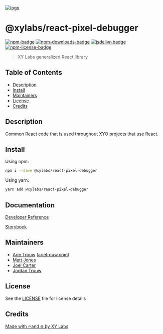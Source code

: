 [![logo][]](https://xylabs.com)

# @xylabs/react-pixel-debugger

[![npm-badge][]][npm-link]
[![npm-downloads-badge][]][npm-link]
[![jsdelivr-badge][]][jsdelivr-link]
[![npm-license-badge][]](LICENSE)

> XY Labs generalized React library 

## Table of Contents

-   [Description](#description)
-   [Install](#install)
-   [Maintainers](#maintainers)
-   [License](#license)
-   [Credits](#credits)

## Description

Common React code that is used throughout XYO projects that use React.

## Install

Using npm:

```sh
npm i --save @xylabs/react-pixel-debugger
```

Using yarn:

```sh
yarn add @xylabs/react-pixel-debugger
```

## Documentation
[Developer Reference](https://xylabs.github.io/sdk-react)

[Storybook](https://xylabs.github.io/sdk-react/storybook)

## Maintainers

-   [Arie Trouw](https://github.com/arietrouw) ([arietrouw.com](https://arietrouw.com))
-   [Matt Jones](https://github.com/jonesmac)
-   [Joel Carter](https://github.com/JoelBCarter)
-   [Jordan Trouw](https://github.com/jordantrouw)

## License

See the [LICENSE](LICENSE) file for license details

## Credits

[Made with 🔥and ❄️ by XY Labs](https://xylabs.com)

[logo]: https://cdn.xy.company/img/brand/XYPersistentCompany_Logo_Icon_Colored.svg

[npm-badge]: https://img.shields.io/npm/v/@xylabs/react-pixel-debugger.svg
[npm-link]: https://www.npmjs.com/package/@xylabs/react-pixel-debugger

[npm-downloads-badge]: https://img.shields.io/npm/dw/@xylabs/react-pixel-debugger
[npm-license-badge]: https://img.shields.io/npm/l/@xylabs/react-pixel-debugger

[jsdelivr-badge]: https://data.jsdelivr.com/v1/package/npm/@xylabs/react-pixel-debugger/badge
[jsdelivr-link]: https://www.jsdelivr.com/package/npm/@xylabs/react-pixel-debugger